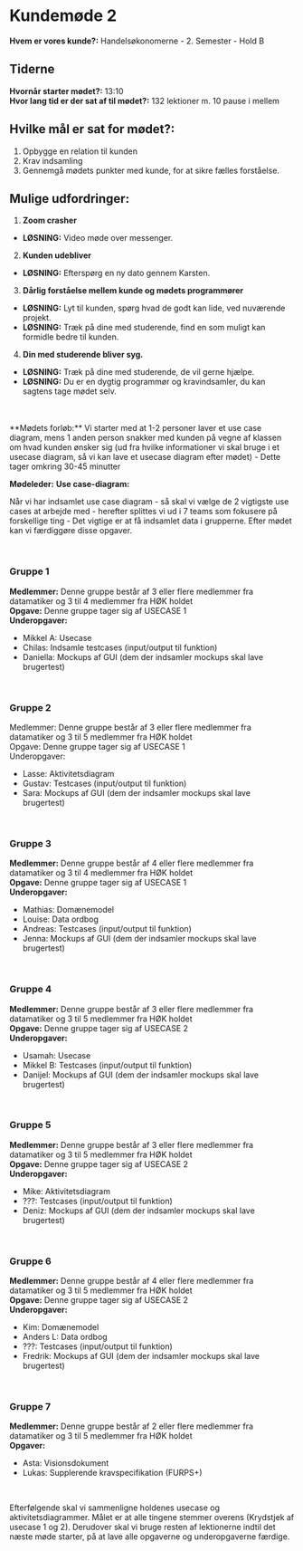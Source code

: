 # Kundemøde 2

**Hvem er vores kunde?:** Handelsøkonomerne - 2. Semester - Hold B

## Tiderne 
**Hvornår starter mødet?:** 13:10
<br/>
**Hvor lang tid er der sat af til mødet?:** 132 lektioner m. 10 pause i mellem

## Hvilke mål er sat for mødet?:
1. Opbygge en relation til kunden
2. Krav indsamling
3. Gennemgå mødets punkter med kunde, for at sikre fælles forståelse.

## Mulige udfordringer:
1. **Zoom crasher**
- **LØSNING:** Video møde over messenger.
2. **Kunden udebliver**
- **LØSNING:** Efterspørg en ny dato gennem Karsten.
3. **Dårlig forståelse mellem kunde og mødets programmører**
- **LØSNING:** Lyt til kunden, spørg hvad de godt kan lide, ved nuværende projekt. 
- **LØSNING:** Træk på dine med studerende, find en som muligt kan formidle bedre til kunden.
4. **Din med studerende bliver syg.**
- **LØSNING:** Træk på dine med studerende, de vil gerne hjælpe.
- **LØSNING:** Du er en dygtig programmør og kravindsamler, du kan sagtens tage mødet selv.

<br/>
<br/>
**Mødets forløb:**
Vi starter med at 1-2 personer laver et use case diagram, mens 1 anden person snakker med kunden på vegne af klassen om hvad kunden ønsker sig (ud fra hvilke informationer vi skal bruge i et usecase diagram, så vi kan lave et usecase diagram efter mødet) - Dette tager omkring 30-45 minutter

**Mødeleder:** 
**Use case-diagram:** 


Når vi har indsamlet use case diagram - så skal vi vælge de 2 vigtigste use cases at arbejde med - herefter splittes vi ud i 7 teams som fokusere på forskellige ting -  Det vigtige er at få indsamlet data i grupperne. Efter mødet kan vi færdiggøre disse opgaver. 

<br/>

### Gruppe 1
**Medlemmer:** Denne gruppe består af 3 eller flere medlemmer fra datamatiker og 3 til 4 medlemmer fra HØK holdet
<br/>
**Opgave:** Denne gruppe tager sig af USECASE 1
<br/>
**Underopgaver:**
- Mikkel A: Usecase
- Chilas: Indsamle testcases (input/output til funktion)
- Daniella: Mockups af GUI (dem der indsamler mockups skal lave brugertest)

<br/>

### Gruppe 2 
Medlemmer: Denne gruppe består af 3 eller flere medlemmer fra datamatiker og 3 til 5 medlemmer fra HØK holdet
<br/>
Opgave: Denne gruppe tager sig af USECASE 1
<br/>
Underopgaver: 
- Lasse: Aktivitetsdiagram
- Gustav: Testcases (input/output til funktion)
- Sara: Mockups af GUI (dem der indsamler mockups skal lave brugertest)

<br/>

### Gruppe 3
**Medlemmer:** Denne gruppe består af 4 eller flere medlemmer fra datamatiker og 3 til 4 medlemmer fra HØK holdet
<br/>
**Opgave:** Denne gruppe tager sig af USECASE 1
<br/>
**Underopgaver:**
- Mathias: Domænemodel
- Louise: Data ordbog
- Andreas: Testcases (input/output til funktion)
- Jenna: Mockups af GUI (dem der indsamler mockups skal lave brugertest)

<br/>

### Gruppe 4 
**Medlemmer:** Denne gruppe består af 3 eller flere medlemmer fra datamatiker og 3 til 5 medlemmer fra HØK holdet
<br/>
**Opgave:** Denne gruppe tager sig af USECASE 2
<br/>
**Underopgaver:**
- Usamah: Usecase 
- Mikkel B: Testcases (input/output til funktion)
- Danijel: Mockups af GUI (dem der indsamler mockups skal lave brugertest)

<br/>

### Gruppe 5 
**Medlemmer:** Denne gruppe består af 3 eller flere medlemmer fra datamatiker og 3 til 5 medlemmer fra HØK holdet
<br/>
**Opgave:** Denne gruppe tager sig af USECASE 2
<br/>
**Underopgaver:**
- Mike: Aktivitetsdiagram
- ???: Testcases (input/output til funktion)
- Deniz: Mockups af GUI (dem der indsamler mockups skal lave brugertest)

<br/>

### Gruppe 6 
**Medlemmer:** Denne gruppe består af 4 eller flere medlemmer fra datamatiker og 3 til 5 medlemmer fra HØK holdet
<br/>
**Opgave:** Denne gruppe tager sig af USECASE 2
<br/>
**Underopgaver:**
- Kim: Domænemodel
- Anders L: Data ordbog
- ???: Testcases (input/output til funktion)
- Fredrik: Mockups af GUI (dem der indsamler mockups skal lave brugertest)

<br/>

### Gruppe 7
**Medlemmer:** Denne gruppe består af 2 eller flere medlemmer fra datamatiker og 3 til 5 medlemmer fra HØK holdet
<br/>
**Opgaver:**
- Asta: Visionsdokument 
- Lukas: Supplerende kravspecifikation (FURPS+)

<br/>

Efterfølgende skal vi sammenligne holdenes usecase og aktivitetsdiagrammer. Målet er at alle tingene stemmer overens (Krydstjek af usecase 1 og 2). Derudover skal vi bruge resten af lektionerne indtil det næste møde starter, på at lave alle opgaverne og underopgaverne færdige.
